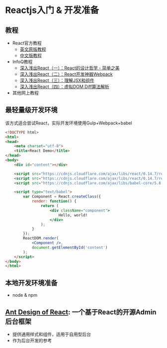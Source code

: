 # Reactjs入门 & 开发准备

## 教程

- React官方教程
    - <a href="http://facebook.github.io/react/docs/tutorial.html" target="_blank">英文原版教程</a>
    - <a href="http://reactjs.cn/react/docs/tutorial.html" target="_blank">中文版教程</a>
- InfoQ教程
    - <a href="http://www.infoq.com/cn/articles/react-art-of-simplity" target="_blank">深入浅出React（一）：React的设计哲学 - 简单之美</a>
    - <a href="http://www.infoq.com/cn/articles/react-and-webpack" target="_blank">深入浅出React（二）：React开发神器Webpack</a>
    - <a href="http://www.infoq.com/cn/articles/react-jsx-and-component" target="_blank">深入浅出React（三）：理解JSX和组件</a>
    - <a href="http://www.infoq.com/cn/articles/react-dom-diff" target="_blank">深入浅出React（四）：虚拟DOM Diff算法解析</a>
- 其他网上教程

## 最轻量级开发环境

该方式适合尝试React，实际开发环境使用Gulp+Webpack+babel

```html
<!DOCTYPE html>
<html>
<head>
    <meta charset="utf-8">
    <title>React Demo</title>
</head>
<body>
    <div id="content"></div>

    <script src="https://cdnjs.cloudflare.com/ajax/libs/react/0.14.7/react.js"></script>
    <script src="https://cdnjs.cloudflare.com/ajax/libs/react/0.14.7/react-dom.js"></script>
    <script src="https://cdnjs.cloudflare.com/ajax/libs/babel-core/5.8.23/browser.min.js"></script>

    <script type="text/babel">
        var Component = React.createClass({
            render: function() {
                return (
                    <div className="component">
                        Hello, world!
                    </div>
                );
            }
        });
        ReactDOM.render(
            <Component />,
            document.getElementById('content')
        );
    </script>
</body>
</html>
```

## 本地开发环境准备

- node & npm

## <a href="http://ant.design/docs/react/introduce" target="_blank">Ant Design of React</a>: 一个基于React的开源Admin后台框架

- 提供通用样式和组件，适用于自用型后台
- 作为后台开发的参考

